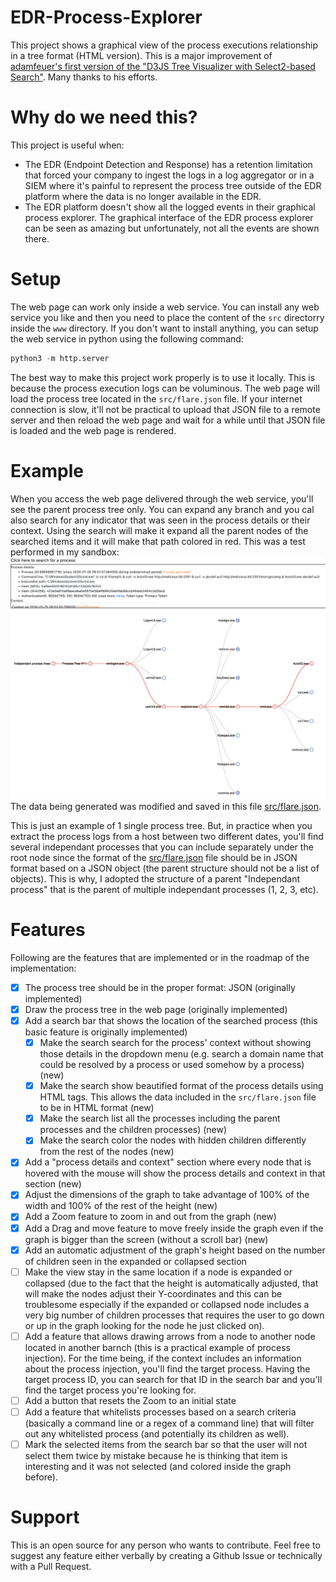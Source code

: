 # EDR-Process-Explorer
This project shows a graphical view of the process executions relationship in a tree format (HTML version).
This is a major improvement of [adamfeuer's first version of the "D3JS Tree Visualizer with Select2-based Search"](https://gist.github.com/adamfeuer/07a4fb2bf5c52c039e7c5f17cf4d22e5). Many thanks to his efforts.

# Why do we need this?
This project is useful when:
* The EDR (Endpoint Detection and Response) has a retention limitation that forced your company to ingest the logs in a log aggregator or in a SIEM where it's painful to represent the process tree outside of the EDR platform where the data is no longer available in the EDR.
* The EDR platform doesn't show all the logged events in their graphical process explorer. The graphical interface of the EDR process explorer can be seen as amazing but unfortunately, not all the events are shown there.

# Setup
The web page can work only inside a web service. You can install any web service you like and then you need to place the content of the `src` directorry inside the `www` directory.
If you don't want to install anything, you can setup the web service in python using the following command:
```python
python3 -m http.server
```
The best way to make this project work properly is to use it locally. This is because the process execution logs can be voluminous. The web page will load the process tree located in the `src/flare.json` file. If your internet connection is slow, it'll not be practical to upload that JSON file to a remote server and then reload the web page and wait for a while until that JSON file is loaded and the web page is rendered.

# Example
When you access the web page delivered through the web service, you'll see the parent process tree only. You can expand any branch and you cal also search for any indicator that was seen in the process details or their context. Using the search will make it expand all the parent nodes of the searched items and it will make that path colored in red.
This was a test performed in my sandbox:
<img src="https://github.com/mohamedaymenkarmous/EDR-Process-Explorer/blob/main/example.png">
The data being generated was modified and saved in this file [src/flare.json](src/flare.json).

This is just an example of 1 single process tree. But, in practice when you extract the process logs from a host between two different dates, you'll find several independant processes that you can include separately under the root node since the format of the [src/flare.json](src/flare.json) file should be in JSON format based on a JSON object (the parent structure should not be a list of objects). This is why, I adopted the structure of a parent "Independant process" that is the parent of multiple independant processes (1, 2, 3, etc).

# Features
Following are the features that are implemented or in the roadmap of the implementation:
- [x] The process tree should be in the proper format: JSON (originally implemented)
- [x] Draw the process tree in the web page (originally implemented)
- [x] Add a search bar that shows the location of the searched process (this basic feature is originally implemented)
  - [x] Make the search search for the process' context without showing those details in the dropdown menu (e.g. search a domain name that could be resolved by a process or used somehow by a process) (new)
  - [x] Make the search show beautified format of the process details using HTML tags. This allows the data included in the `src/flare.json` file to be in HTML format (new)
  - [x] Make the search list all the processes including the parent processes and the children processes) (new)
  - [x] Make the search color the nodes with hidden children differently from the rest of the nodes (new)
- [x] Add a "process details and context" section where every node that is hovered with the mouse will show the process details and context in that section (new)
- [x] Adjust the dimensions of the graph to take advantage of 100% of the width and 100% of the rest of the height (new)
- [x] Add a Zoom feature to zoom in and out from the graph (new)
- [x] Add a Drag and move feature to move freely inside the graph even if the graph is bigger than the screen (without a scroll bar) (new)
- [x] Add an automatic adjustment of the graph's height based on the number of children seen in the expanded or collapsed section
- [ ] Make the view stay in the same location if a node is expanded or collapsed (due to the fact that the height is automatically adjusted, that will make the nodes adjust their Y-coordinates and this can be troublesome especially if the expanded or collapsed node includes a very big number of children processes that requires the user to go down or up in the graph looking for the node he just clicked on).
- [ ] Add a feature that allows drawing arrows from a node to another node located in another barnch (this is a practical example of process injection). For the time being, if the context includes an information about the process injection, you'll find the target process. Having the target process ID, you can search for that ID in the search bar and you'll find the target process you're looking for.
- [ ] Add a button that resets the Zoom to an initial state
- [ ] Add a feature that whitelists processes based on a search criteria (basically a command line or a regex of a command line) that will filter out any whitelisted process (and potentially its children as well).
- [ ] Mark the selected items from the search bar so that the user will not select them twice by mistake because he is thinking that item is interesting and it was not selected (and colored inside the graph before).

# Support
This is an open source for any person who wants to contribute. Feel free to suggest any feature either verbally by creating a Github Issue or technically with a Pull Request.
